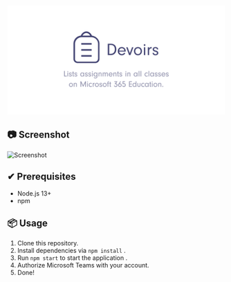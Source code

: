 <div align="center">
  <img src="assets/header.svg" alt="Header">
</div>

## 📷 Screenshot
![Screenshot](https://pbs.twimg.com/media/EcVApv6X0AI7umn?format=png&name=large)

## ✔ Prerequisites
- Node.js 13+
- npm

## 📦 Usage
1. Clone this repository.
1. Install dependencies via `npm install` .
1. Run `npm start` to start the application .
1. Authorize Microsoft Teams with your account.
1. Done!
